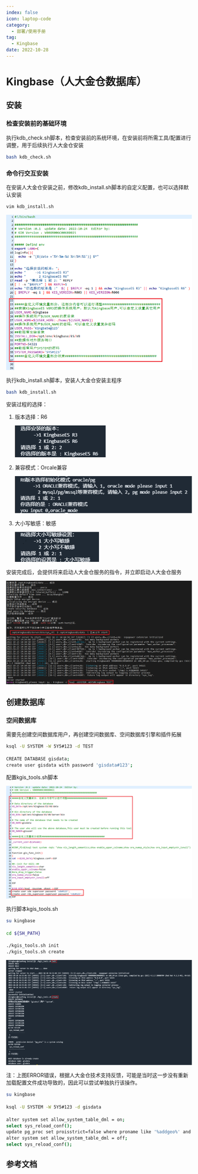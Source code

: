 ```yaml
---
index: false
icon: laptop-code
category:
  - 部署/使用手册
tag:
  - Kingbase
date: 2022-10-28
---
```


# Kingbase（人大金仓数据库）

## 安装

### 检查安装前的基础环境

执行kdb_check.sh脚本，检查安装前的系统环境，在安装前将所需工具/配置进行调整，用于后续执行人大金仓安装

```sh
bash kdb_check.sh
```

### 命令行交互安装

在安装人大金仓安装之前，修改kdb_install.sh脚本的自定义配置，也可以选择默认安装

```sh
vim kdb_install.sh
```

![命令行交互安装-自定义配置](././img/tool_db_kingbase/install-config-1.png)

执行kdb_install.sh脚本，安装人大金仓安装主程序

```sh
bash kdb_install.sh
```

安装过程的选择：

1. 版本选择：R6

    ![命令行交互安装-自定义配置](./img/tool_db_kingbase/install-bash-1.png)
2. 兼容模式：Orcale兼容

    ![命令行交互安装-自定义配置](./img/tool_db_kingbase/install-bash-2.png)
3. 大小写敏感：敏感

    ![命令行交互安装-自定义配置](./img/tool_db_kingbase/install-bash-3.png)

安装完成后，会提供将来启动人大金仓服务的指令，并立即启动人大金仓服务

![命令行交互安装-自定义配置](./img/tool_db_kingbase/install-done-1.png)

## 创建数据库

### 空间数据库

需要先创建空间数据库用户，再创建空间数据库、空间数据库引擎和插件拓展

```sh
ksql -U SYSTEM -W 5Y5#123 -d TEST

CREATE DATABASE gisdata;
create user gisdata with password 'gisdata#123';
```

配置kgis_tools.sh脚本

![配置kgis_tools.sh脚本](./img/tool_db_kingbase/install-config-2.png)

执行脚本kgis_tools.sh

```sh
su kingbase

cd ${SH_PATH}

./kgis_tools.sh init
./kgis_tools.sh create
```

![执行kgis_tools.sh脚本](./img/tool_db_kingbase/install-done-2.png)

注：上图ERROR错误，根据人大金仓技术支持反馈，可能是当时这一步没有重新加载配置文件成功导致的，因此可以尝试单独执行该操作。

```sh
su kingbase

ksql -U SYSTEM -W 5Y5#123 -d gisdata

alter system set allow_system_table_dml = on;
select sys_reload_conf();
update pg_proc set proisstrict=false where proname like '%addgeo%' and proargtypes='1043 1043 1043 1043 23 1043 23 16';
alter system set allow_system_table_dml = off;
select sys_reload_conf();
```

## 参考文档
